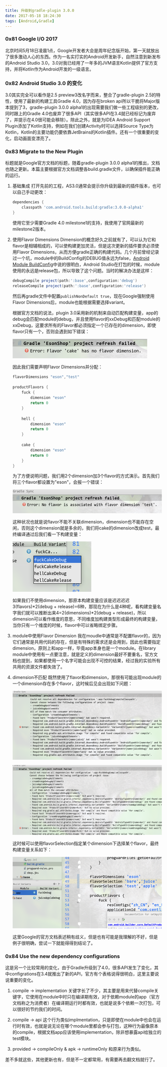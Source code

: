 ```yaml
---
title: 升级到gradle-plugin 3.0.0
date: 2017-05-18 18:24:30
tags: [Android,Gradle]
---
```


### 0x81 Google I/O 2017

北京时间5月18日凌晨1点，Google开发者大会是周年纪念版开始，第一天就放出了很多激动人心的东西。作为一名实打实的Android开发新手，自然注意到新发布的Android Studio 3.0，3.0对我已经用了一年多的JVM语言Kotlin提供了官方支持，并将Kotlin作为Android开发的一级语言。

### 0x82 Android Studio 3.0 的变化

3.0其实完全可以看作是2.5 preview3改名字而来，整合了gradle-plugin 2.5的特性，使用了最新的构建工具Gradle 4.0，因为存在broken api所以干脆将Major版本提到了3，gradle-plugin 3.0.0 alpha1的出现需要我们做一些工程级别的更改，同时跟上的Gradle 4.0也废弃了很多API（其实很多API在3.4就已经标记为废弃了，并提示在4.0很可能会移除）。除此之外，就是为IDEA Android Support Plugin添加了Kotlin支持，例如在我们创建Activity时可以选择Source Type为Kotlin，Kotlin的主要功能仍要依靠JetBrains的Kotlin插件。还有一个很重要的变化，启动画面变漂亮了。

<!--more-->

### 0x83 Migrate to the New Plugin

标题就是Google官方文档的标题，随着gradle-plugin 3.0.0 alpha1的推出，文档也随之更新。本篇主要根据官方文档调整各build.gradle文件，以确保插件能正确的运行。

1. 基础集成
    打开先前的工程，AS3.0通常会提示你升级到最新的插件版本，也可以自己手动更改：
    ```Groovy
    dependencies {
        classpath 'com.android.tools.build:gradle:3.0.0-alpha1'
    }
    ```
    使用它至少需要Gradle 4.0 milestone1的支持，我使用了官网最新的milestone2版本。

1. 使用Flavor Dimensions 
    Dimension的概念好久之前就有了，可以认为它和flavor是相辅相成的，可以使构建更加灵活，但是这次更新的插件要求必须使用Flavor Dimensions，从而方便gradle正确的构建代码。几个月前曾经记录过一个坑，module中的BuildConfig的DEBUG值永远为false，[Android Module BuildConfig](https://fioneragh.github.io/2017/02/10/Android-Module-BuildConfig/)中说的很明白，Android Studio在打包的时候，module使用的永远是release包，所以导致了这个问题。当时的解决办法是这样：

    ```Groovy
    debugCompile project(path:':base',configuration:'debug')
    releaseCompile project(path:':base',configuration:'release')
    ```
    然后再gradle文件中配置`publishNonDefault true`，现在Google强制使用Flavor Dimensions后，module也能根据需要选择variant。

    根据官方文档的说法，plugin 3.0采用新的机制来自动匹配构建变量，app的debug会匹配module的debug，并且使用flavor的xxDebug和匹配module的xxDebug，这要求所有的Flavor都必须指定一个已存在的dimension，即使flavor只有一个，否则会遇到如下错误：

    ![缺少dimension](/images/2017_05_18_01.png)

    因此我们需要声明Flavor Dimensions并分配：
    ```Groovy
    flavorDimensions "eson","test"

    productFlavors {
        fuck {
            dimension "eson"
            return 0
        }

        hell {
            dimension "eson"
            return 0
        }

        cake {
            dimension "eson"
            return 0
        }
    }
    ```
    为了方便说明问题，我们用2个dimension加3个flavor的方式演示。首先我们将三个flavor都设置为"eson"，会报一个错误：

    ![test未分配](/images/2017_05_18_02.png)

    这种状况也就是说flavor不能不关联dimension，dimension也不能存在空闲，否则这个dimension就是多余的，我们将cake的dimension改成test，最终编译通过后我们看一下构建变量：

    ![四种构建变量](/images/2017_05_18_03.png)

    如果我们不使用dimension，那原本构建变量应该是迟迟迟迟3(flavors)*2(debug + release)=6种，那现在为什么是4种呢，看构建变量名字我们就可以推断出来4=2(dimensions)*2(debug + release)，所以dimension可以看作维度的意思，不同维度加构建类型形成最终的构建变量，当你只有一个维度的时候，flavor中可以省略绑定步骤。

1. module中使用Flavor Dimension
    我在moudle中通常是不配置flavor的，因为它们通常是共用代码的存在，但是有特殊的需求还是会用到，因此也需要指定dimension，原则上和app一样，毕竟app本身也是一个module。在library module中使用有一点要注意，就是定义的dimension最好不要重名，官方文档也提到，如果都使用一个名字可能会出现不可控的结果，经过我的实验所有共用的资源文件都失效了。

1. dimension不匹配
    既然使用了flavor和dimension，那很有可能出现module的一个dimension存在多个flavor，这时候后见会出现如下问题：

    ![consumer&producer mismatch1](/images/2017_05_18_04.png)

    ![consumer&producer mismatch2](/images/2017_05_18_05.png)

    这时候可以使用flavorSelection指定某个dimension下选择某个flavor，最终构建变量关系如下：

    ![wonderful dependencies](/images/2017_05_18_06.png)

    这里Google的官方文档表述稍有歧义，但是也有可能是我理解的不好，但是例子很明确，尝试一下就能得得到结论了。

### 0x84 Use the new dependency configurations

这是另一个比较常用的变化，由于Gradle升级到了4.0，很多API发生了变化，其中configrations在3.4就推出了新的API，官方有个表格说得很明白，这里主要说说重要的变化。

1. compile -> implementation
    关键字长了不少，其主要是用来代替compile关键字，它使用在module中时只在编译期有效，对于依赖module的app（官方文档称之为消费者）在编译期运行时都有效，也就是说多个依赖一次打包，可以很好的节约我们的时间。

1. compile -> api
    这个行为类似implmentation，只是即使在module中也会在运行时有效，也就是说无论在哪个module里都会参与打包，这种行为最像原本的compile，根据文档app应该使用implementation，除非想暴露api给独立的test模块。

1. provided -> compileOnly & apk -> runtimeOnly
    和原来行为类似。

差不多就这些，其他更新也有，但是不一定都常用，有需要再去翻文档就行了。
